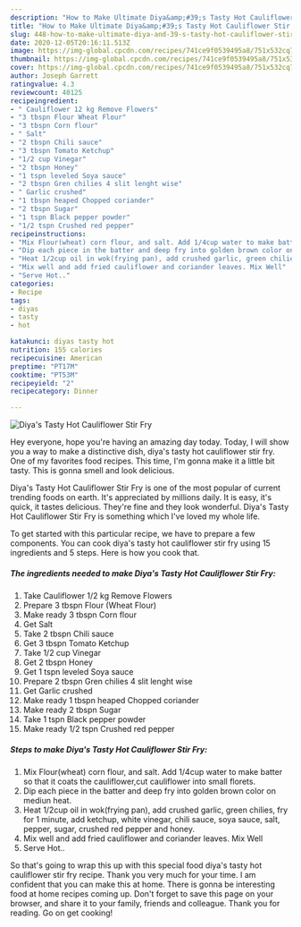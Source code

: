 ```yaml
---
description: "How to Make Ultimate Diya&amp;#39;s Tasty Hot Cauliflower Stir Fry"
title: "How to Make Ultimate Diya&amp;#39;s Tasty Hot Cauliflower Stir Fry"
slug: 448-how-to-make-ultimate-diya-and-39-s-tasty-hot-cauliflower-stir-fry
date: 2020-12-05T20:16:11.513Z
image: https://img-global.cpcdn.com/recipes/741ce9f0539495a8/751x532cq70/diyas-tasty-hot-cauliflower-stir-fry-recipe-main-photo.jpg
thumbnail: https://img-global.cpcdn.com/recipes/741ce9f0539495a8/751x532cq70/diyas-tasty-hot-cauliflower-stir-fry-recipe-main-photo.jpg
cover: https://img-global.cpcdn.com/recipes/741ce9f0539495a8/751x532cq70/diyas-tasty-hot-cauliflower-stir-fry-recipe-main-photo.jpg
author: Joseph Garrett
ratingvalue: 4.3
reviewcount: 40125
recipeingredient:
- " Cauliflower 12 kg Remove Flowers"
- "3 tbspn Flour Wheat Flour"
- "3 tbspn Corn flour"
- " Salt"
- "2 tbspn Chili sauce"
- "3 tbspn Tomato Ketchup"
- "1/2 cup Vinegar"
- "2 tbspn Honey"
- "1 tspn leveled Soya sauce"
- "2 tbspn Gren chilies 4 slit lenght wise"
- " Garlic crushed"
- "1 tbspn heaped Chopped coriander"
- "2 tbspn Sugar"
- "1 tspn Black pepper powder"
- "1/2 tspn Crushed red pepper"
recipeinstructions:
- "Mix Flour(wheat) corn flour, and salt. Add 1/4cup water to make batter so that it coats the cauliflower,cut cauliflower into small florets."
- "Dip each piece in the batter and deep fry into golden brown color on mediun heat."
- "Heat 1/2cup oil in wok(frying pan), add crushed garlic, green chilies, fry for 1 minute, add ketchup, white vinegar, chili sauce, soya sauce, salt, pepper, sugar, crushed red pepper and honey."
- "Mix well and add fried cauliflower and coriander leaves. Mix Well"
- "Serve Hot.."
categories:
- Recipe
tags:
- diyas
- tasty
- hot

katakunci: diyas tasty hot 
nutrition: 155 calories
recipecuisine: American
preptime: "PT17M"
cooktime: "PT53M"
recipeyield: "2"
recipecategory: Dinner

---
```



![Diya&#39;s Tasty Hot Cauliflower Stir Fry](https://img-global.cpcdn.com/recipes/741ce9f0539495a8/751x532cq70/diyas-tasty-hot-cauliflower-stir-fry-recipe-main-photo.jpg)

Hey everyone, hope you're having an amazing day today. Today, I will show you a way to make a distinctive dish, diya&#39;s tasty hot cauliflower stir fry. One of my favorites food recipes. This time, I'm gonna make it a little bit tasty. This is gonna smell and look delicious.



Diya&#39;s Tasty Hot Cauliflower Stir Fry is one of the most popular of current trending foods on earth. It's appreciated by millions daily. It is easy, it's quick, it tastes delicious. They're fine and they look wonderful. Diya&#39;s Tasty Hot Cauliflower Stir Fry is something which I've loved my whole life.


To get started with this particular recipe, we have to prepare a few components. You can cook diya&#39;s tasty hot cauliflower stir fry using 15 ingredients and 5 steps. Here is how you cook that.

<!--inarticleads1-->

##### The ingredients needed to make Diya&#39;s Tasty Hot Cauliflower Stir Fry:

1. Take  Cauliflower 1/2 kg Remove Flowers
1. Prepare 3 tbspn Flour (Wheat Flour)
1. Make ready 3 tbspn Corn flour
1. Get  Salt
1. Take 2 tbspn Chili sauce
1. Get 3 tbspn Tomato Ketchup
1. Take 1/2 cup Vinegar
1. Get 2 tbspn Honey
1. Get 1 tspn leveled Soya sauce
1. Prepare 2 tbspn Gren chilies 4 slit lenght wise
1. Get  Garlic crushed
1. Make ready 1 tbspn heaped Chopped coriander
1. Make ready 2 tbspn Sugar
1. Take 1 tspn Black pepper powder
1. Make ready 1/2 tspn Crushed red pepper




<!--inarticleads2-->

##### Steps to make Diya&#39;s Tasty Hot Cauliflower Stir Fry:

1. Mix Flour(wheat) corn flour, and salt. Add 1/4cup water to make batter so that it coats the cauliflower,cut cauliflower into small florets.
1. Dip each piece in the batter and deep fry into golden brown color on mediun heat.
1. Heat 1/2cup oil in wok(frying pan), add crushed garlic, green chilies, fry for 1 minute, add ketchup, white vinegar, chili sauce, soya sauce, salt, pepper, sugar, crushed red pepper and honey.
1. Mix well and add fried cauliflower and coriander leaves. Mix Well
1. Serve Hot..




So that's going to wrap this up with this special food diya&#39;s tasty hot cauliflower stir fry recipe. Thank you very much for your time. I am confident that you can make this at home. There is gonna be interesting food at home recipes coming up. Don't forget to save this page on your browser, and share it to your family, friends and colleague. Thank you for reading. Go on get cooking!
